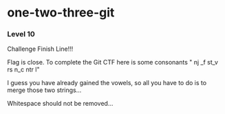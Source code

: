 one-two-three-git
=================

### Level 10

Challenge Finish Line!!!

Flag is close. To complete the Git CTF here is some consonants " nj  _f st_v rs  n_c ntr l"

I guess you have already gained the vowels, so all you have to do is to merge those two strings...

Whitespace should not be removed...



